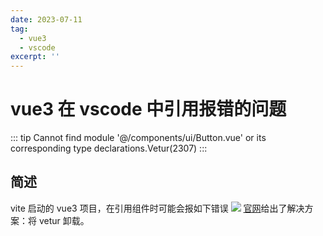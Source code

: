 ```yaml
---
date: 2023-07-11
tag:
  - vue3
  - vscode
excerpt: ''
---
```


# vue3 在 vscode 中引用报错的问题

::: tip
Cannot find module '@/components/ui/Button.vue' or its corresponding type declarations.Vetur(2307)
:::

## 简述

vite 启动的 vue3 项目，在引用组件时可能会报如下错误
![](https://tf.yasinchan.com/JIg54yX6OTUzHPIWxW64m8OUo6llWDWF/55D44D1F-95CA-4483-A575-AC74368D2ED1.png)
[官网](https://cn.vuejs.org/guide/typescript/overview.html#ide-support)给出了解决方案：将 vetur 卸载。
